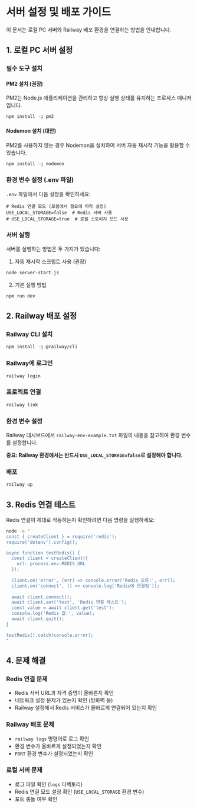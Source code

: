 # 서버 설정 및 배포 가이드

이 문서는 로컬 PC 서버와 Railway 배포 환경을 연결하는 방법을 안내합니다.

## 1. 로컬 PC 서버 설정

### 필수 도구 설치

#### PM2 설치 (권장)
PM2는 Node.js 애플리케이션을 관리하고 항상 실행 상태를 유지하는 프로세스 매니저입니다.

```bash
npm install -g pm2
```

#### Nodemon 설치 (대안)
PM2를 사용하지 않는 경우 Nodemon을 설치하여 서버 자동 재시작 기능을 활용할 수 있습니다.

```bash
npm install -g nodemon
```

### 환경 변수 설정 (.env 파일)

`.env` 파일에서 다음 설정을 확인하세요:

```
# Redis 연결 모드 (로컬에서 필요에 따라 설정)
USE_LOCAL_STORAGE=false  # Redis 서버 사용
# USE_LOCAL_STORAGE=true  # 로컬 스토리지 모드 사용
```

### 서버 실행

서버를 실행하는 방법은 두 가지가 있습니다:

1. 자동 재시작 스크립트 사용 (권장)
```bash
node server-start.js
```

2. 기본 실행 방법
```bash
npm run dev
```

## 2. Railway 배포 설정

### Railway CLI 설치

```bash
npm install -g @railway/cli
```

### Railway에 로그인

```bash
railway login
```

### 프로젝트 연결

```bash
railway link
```

### 환경 변수 설정

Railway 대시보드에서 `railway-env-example.txt` 파일의 내용을 참고하여 환경 변수를 설정합니다.

**중요: Railway 환경에서는 반드시 `USE_LOCAL_STORAGE=false`로 설정해야 합니다.**

### 배포

```bash
railway up
```

## 3. Redis 연결 테스트

Redis 연결이 제대로 작동하는지 확인하려면 다음 명령을 실행하세요:

```bash
node -e "
const { createClient } = require('redis');
require('dotenv').config();

async function testRedis() {
  const client = createClient({
    url: process.env.REDIS_URL
  });
  
  client.on('error', (err) => console.error('Redis 오류:', err));
  client.on('connect', () => console.log('Redis에 연결됨'));
  
  await client.connect();
  await client.set('test', 'Redis 연결 테스트');
  const value = await client.get('test');
  console.log('Redis 값:', value);
  await client.quit();
}

testRedis().catch(console.error);
"
```

## 4. 문제 해결

### Redis 연결 문제
- Redis 서버 URL과 자격 증명이 올바른지 확인
- 네트워크 설정 문제가 있는지 확인 (방화벽 등)
- Railway 설정에서 Redis 서비스가 올바르게 연결되어 있는지 확인

### Railway 배포 문제
- `railway logs` 명령어로 로그 확인
- 환경 변수가 올바르게 설정되었는지 확인
- `PORT` 환경 변수가 설정되었는지 확인

### 로컬 서버 문제
- 로그 파일 확인 (`logs` 디렉토리)
- Redis 연결 모드 설정 확인 (`USE_LOCAL_STORAGE` 환경 변수)
- 포트 충돌 여부 확인 